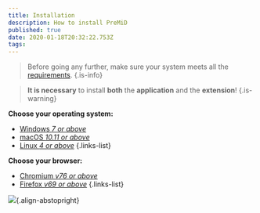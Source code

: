 ```yaml
---
title: Installation
description: How to install PreMiD
published: true
date: 2020-01-18T20:32:22.753Z
tags: 
---
```


> Before going any further, make sure your system meets all the [requirements](/install/requirements).
{.is-info}

> **It is necessary** to install **both** the **application** and the **extension**!
{.is-warning}

**Choose your operating system:**
- [Windows *7 or above*](/install/windows)
- [macOS *10.11 or above*](/install/macos)
- [Linux *4 or above*](/install/linux)
{.links-list}

**Choose your browser:**
- [Chromium *v76 or above*](/install/chromium)
- [Firefox *v69 or above*](/install/firefox)
{.links-list}

![](https://a.icons8.com/ajlQdsfa/FZhYWV/svg.svg){.align-abstopright}